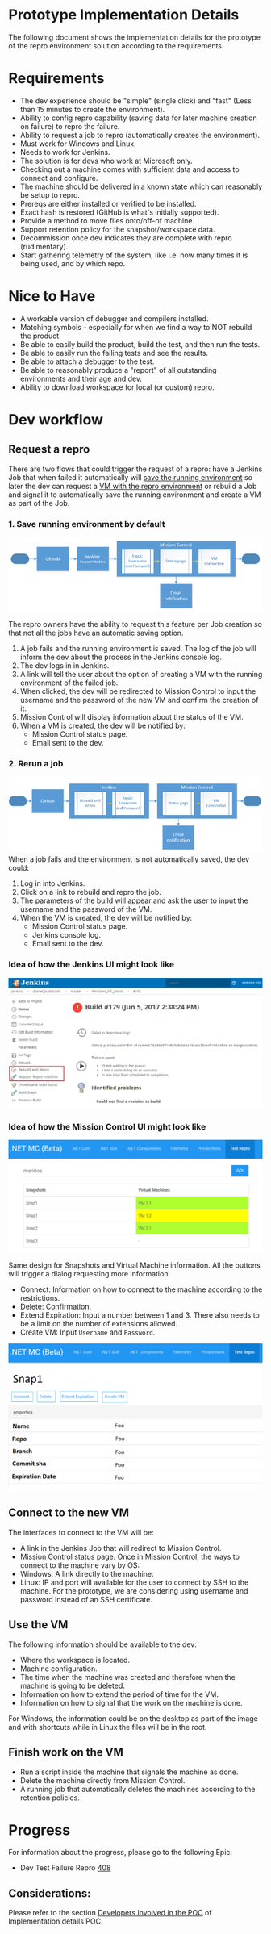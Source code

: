 #  Prototype Implementation Details
The following document shows the implementation details for the prototype of the repro environment solution according to the requirements.

# Requirements
- The dev experience should be "simple" (single click) and "fast" (Less than 15 minutes to create the environment).
- Ability to config repro capability (saving data for later machine creation on failure) to repro the failure.
- Ability to request a job to repro (automatically creates the environment).
- Must work for Windows and Linux.
- Needs to work for Jenkins.
- The solution is for devs who work at Microsoft only.
- Checking out a machine comes with sufficient data and access to connect and configure.
- The machine should be delivered in a known state which can reasonably be setup to repro.
- Prereqs are either installed or verified to be installed.
- Exact hash is restored (GitHub is what's initially supported).
- Provide a method to move files onto/off-of machine.
- Support retention policy for the snapshot/workspace data.
- Decommission once dev indicates they are complete with repro (rudimentary).
- Start gathering telemetry of the system, like i.e. how many times it is being used, and by which repo. 

# Nice to Have
- A workable version of debugger and compilers installed.
- Matching symbols - especially for when we find a way to NOT rebuild the product.
- Be able to easily build the product, build the test, and then run the tests.
- Be able to easily run the failing tests and see the results.
- Be able to attach a debugger to the test.
- Be able to reasonably produce a "report" of all outstanding environments and their age and dev.
- Ability to download workspace for local (or custom) repro.

# Dev workflow

## Request a repro
There are two flows that could trigger the request of a repro: have a Jenkins Job that when failed it automatically will [save the running environment](https://github.com/dotnet/core-eng/blob/main/Documentation/Project-Docs/Repro%20Environment/Implementation%20Details%20POC.md#2-save-running-environment) so later the dev can request a [VM with the repro environment](https://github.com/dotnet/core-eng/blob/main/Documentation/Project-Docs/Repro%20Environment/Implementation%20Details%20POC.md#4-create-vm-with-repro-environment) or rebuild a Job and signal it to automatically save the running environment and create a VM as part of the Job.

### 1. Save running environment by default
![](./Images/Scenario1.png?raw=true)

The repro owners have the ability to request this feature per Job creation so that not all the jobs have an automatic saving option.
1) A job fails and the running environment is saved. The log of the job will inform the dev about the process in the Jenkins console log.
2) The dev logs in in Jenkins.
3) A link will tell the user about the option of creating a VM with the running environment of the failed job.
4) When clicked, the dev will be redirected to Mission Control to input the username and the password of the new VM and confirm the creation of it.
5) Mission Control will display information about the status of the VM.
6) When a VM is created, the dev will be notified by:
    - Mission Control status page.
    - Email sent to the dev.

### 2. Rerun a job
![](./Images/Scenario2.png?raw=true)
When a job fails and the environment is not automatically saved, the dev could:
1) Log in into Jenkins.
2) Click on a link to rebuild and repro the job.
3) The parameters of the build will appear and ask the user to input the username and the password of the VM.
4) When the VM is created, the dev will be notified by:
    - Mission Control status page.
    - Jenkins console log.
    - Email sent to the dev.

### Idea of how the Jenkins UI might look like
![](./Images/JenkinsUI.png?raw=true)

### Idea of how the Mission Control UI might look like
![](./Images/MainPage.png?raw=true)

Same design for Snapshots and Virtual Machine information.
All the buttons will trigger a dialog requesting more information.
  - Connect: Information on how to connect to the machine according to the restrictions.
  - Delete: Confirmation.
  - Extend Expiration: Input a number between 1 and 3. There also needs to be a limit on the number of extensions allowed.
  - Create VM: Input `Username` and `Password`.

![](./Images/Snap.png?raw=true)

## Connect to the new VM
The interfaces to connect to the VM will be:
- A link in the Jenkins Job that will redirect to Mission Control.
-  Mission Control status page.
Once in Mission Control, the ways to connect to the machine vary by OS:
- Windows: A link directly to the machine.
- Linux: IP and port will available for the user to connect by SSH to the machine. For the prototype, we are considering using username and password instead of an SSH certificate.

## Use the VM
The following information should be available to the dev:
- Where the workspace is located.
- Machine configuration.
- The time when the machine was created and therefore when the machine is going to be deleted.
- Information on how to extend the period of time for the VM.
- Information on how to signal that the work on the machine is done.

For Windows, the information could be on the desktop as part of the image and with shortcuts while in Linux the files will be in the root.

## Finish work on the VM
- Run a script inside the machine that signals the machine as done.
- Delete the machine directly from Mission Control.
- A running job that automatically deletes the machines according to the retention policies.

# Progress
For information about the progress, please go to the following Epic:
- Dev Test Failure Repro [408](https://github.com/dotnet/core-eng/issues/408)

## Considerations:
Please refer to the section [Developers involved in the POC](https://github.com/dotnet/core-eng/blob/main/Documentation/Project-Docs/Repro%20Environment/Implementation%20Details%20POC.md#developers-involved-in-the-poc) of Implementation details POC.
